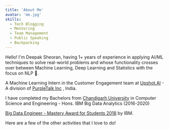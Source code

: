 ```yaml
---
title: 'About Me'
avatar: 'me.jpg'
skills:
  - Tech Blogging
  - Mentoring
  - Team Management 
  - Public Speaking
  - Backpacking
---
```


Hello! I'm Deepak Sheoran, having 1+ years of experience in applying AI/ML techniques to solve real-world problems and whose functionality crosses over between Machine Learning, Deep Learning and Statistics with the focus on NLP 🤗.

A Machine Learning Intern in the Customer Engagement team at [Upshot.AI](https://www.upshot.ai/) - A division of [PurpleTalk Inc]( https://purpletalk.com/) , India.

I have completed my Bachelors from [Chandigarh University](https://www.cuchd.in/) in Computer Science and Engineering - 
Hons. IBM Big Data Analytics (2016-2020)


[Big Data Engineer - Mastery Award for Students 2018](https://www.credly.com/badges/efa98831-4734-413c-a8c7-b9ac345abd3a/linked_in_profile) by IBM.

Here are a few of the other activities that I love to do!

